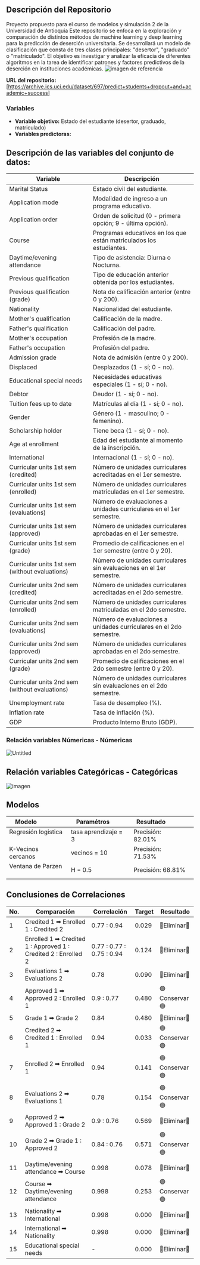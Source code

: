 ## Descripción del Repositorio

Proyecto propuesto para el curso de modelos y simulación 2 de la Universidad de Antioquia
Este repositorio se enfoca en la exploración y comparación de distintos métodos de machine learning y deep learning para la predicción de deserción universitaria. Se desarrollará un modelo de clasificación que consta de tres clases principales: "desertor", "graduado" o "matriculado". El objetivo es investigar y analizar la eficacia de diferentes algoritmos en la tarea de identificar patrones y factores predictivos de la deserción en instituciones académicas.
![imagen de referencia](https://github.com/jadercaro/Prediccion-de-desercion-universitaria/assets/96452959/55895259-8659-4218-a9ff-c32dd66a98c3)


**URL del repositorio:** [https://archive.ics.uci.edu/dataset/697/predict+students+dropout+and+academic+success]

### Variables

- **Variable objetivo:** Estado del estudiante (desertor, graduado, matriculado)
- **Variables predictoras:**
## **Descripción de las variables del conjunto de datos:**

| Variable                                   | Descripción                                                                                                 |
|--------------------------------------------|-------------------------------------------------------------------------------------------------------------|
| Marital Status                             | Estado civil del estudiante.                                                                                |
| Application mode                           | Modalidad de ingreso a un programa educativo.                                                                |
| Application order                          | Orden de solicitud (0 - primera opción; 9 - última opción).                                                  |
| Course                                     | Programas educativos en los que están matriculados los estudiantes.                                          |
| Daytime/evening attendance                | Tipo de asistencia: Diurna o Nocturna.                                                                      |
| Previous qualification                     | Tipo de educación anterior obtenida por los estudiantes.                                                      |
| Previous qualification (grade)            | Nota de calificación anterior (entre 0 y 200).                                                               |
| Nationality                                | Nacionalidad del estudiante.                                                                                |
| Mother's qualification                    | Calificación de la madre.                                                                                   |
| Father's qualification                    | Calificación del padre.                                                                                     |
| Mother's occupation                        | Profesión de la madre.                                                                                      |
| Father's occupation                        | Profesión del padre.                                                                                        |
| Admission grade                            | Nota de admisión (entre 0 y 200).                                                                           |
| Displaced                                  | Desplazados (1 - sí; 0 - no).                                                                               |
| Educational special needs                 | Necesidades educativas especiales (1 - sí; 0 - no).                                                          |
| Debtor                                     | Deudor (1 - sí; 0 - no).                                                                                    |
| Tuition fees up to date                    | Matrículas al día (1 - sí; 0 - no).                                                                         |
| Gender                                     | Género (1 - masculino; 0 - femenino).                                                                       |
| Scholarship holder                         | Tiene beca (1 - sí; 0 - no).                                                                                |
| Age at enrollment                          | Edad del estudiante al momento de la inscripción.                                                            |
| International                              | Internacional (1 - sí; 0 - no).                                                                             |
| Curricular units 1st sem (credited)        | Número de unidades curriculares acreditadas en el 1er semestre.                                               |
| Curricular units 1st sem (enrolled)       | Número de unidades curriculares matriculadas en el 1er semestre.                                              |
| Curricular units 1st sem (evaluations)    | Número de evaluaciones a unidades curriculares en el 1er semestre.                                            |
| Curricular units 1st sem (approved)       | Número de unidades curriculares aprobadas en el 1er semestre.                                                 |
| Curricular units 1st sem (grade)          | Promedio de calificaciones en el 1er semestre (entre 0 y 20).                                                  |
| Curricular units 1st sem (without evaluations) | Número de unidades curriculares sin evaluaciones en el 1er semestre.                                       |
| Curricular units 2nd sem (credited)       | Número de unidades curriculares acreditadas en el 2do semestre.                                               |
| Curricular units 2nd sem (enrolled)       | Número de unidades curriculares matriculadas en el 2do semestre.                                              |
| Curricular units 2nd sem (evaluations)    | Número de evaluaciones a unidades curriculares en el 2do semestre.                                            |
| Curricular units 2nd sem (approved)       | Número de unidades curriculares aprobadas en el 2do semestre.                                                 |
| Curricular units 2nd sem (grade)          | Promedio de calificaciones en el 2do semestre (entre 0 y 20).                                                  |
| Curricular units 2nd sem (without evaluations) | Número de unidades curriculares sin evaluaciones en el 2do semestre.                                       |
| Unemployment rate                         | Tasa de desempleo (%).                                                                                      |
| Inflation rate                            | Tasa de inflación (%).                                                                                      |
| GDP                                       | Producto Interno Bruto (GDP).                                                                              |

### Relación variables Númericas - Númericas

![Untitled](https://github.com/jadercaro/Prediccion-de-desercion-universitaria/assets/15114373/786a5310-8c74-445b-85b5-7bf69a27c948)


## Relación variables Categóricas - Categóricas
![imagen](https://github.com/jadercaro/Prediccion-de-desercion-universitaria/assets/96452959/8c66190f-122a-4890-9dbb-073e2d398229)

## Modelos 
|Modelo               |   Paramétros          |Resultado              |
|---------------------|-----------------------|-----------------------|
|Regresión logistica  |tasa aprendizaje = 3   |Precisión:       82.01%|
|K-Vecinos cercanos   |vecinos = 10           |Precisión:       71.53%|
|Ventana de Parzen    |H = 0.5                |Precisión:       68.81%|



## Conclusiones de Correlaciones

| No. | Comparación                                            | Correlación | Target  | Resultado |
|-----|--------------------------------------------------------|-------------|---------|-----------|
| 1   | Credited 1 ➡ Enrolled 1 : Credited 2        | 0.77 : 0.94       | 0.029    | 🔴Eliminar🔴       |
| 2   | Enrolled 1 ➡ Credited 1 : Approved 1 : Credited 2 : Enrolled 2             | 0.77 : 0.77 : 0.75 : 0.94 | 0.124    | 🔴Eliminar🔴       |
| 3   | Evaluations 1 ➡ Evaluations 2          | 0.78        | 0.090   | 🔴Eliminar🔴       |
| 4   | Approved 1 ➡ Approved 2 : Enrolled 1                 | 0.9 : 0.77         | 0.480    | 🟢Conservar🟢        |
| 5   | Grade 1 ➡ Grade 2                      | 0.84        | 0.480    |   🔴Eliminar🔴         |
| 6   | Credited 2 ➡ Credited 1 : Enrolled 1             | 0.94        | 0.033   | 🟢Conservar🟢          |
| 7   | Enrolled 2 ➡ Enrolled 1                | 0.94        | 0.141    | 🟢Conservar🟢          |
| 8   | Evaluations 2 ➡ Evaluations 1          | 0.78        | 0.154   | 🟢Conservar🟢          |
| 9   | Approved 2 ➡ Approved 1 : Grade 2               | 0.9 : 0.76         | 0.569   | 🔴Eliminar🔴         |
| 10  | Grade 2 ➡ Grade 1 : Approved 2                   | 0.84 : 0.76        | 0.571   | 🟢Conservar🟢       |
| 11  | Daytime/evening attendance ➡ Course                    | 0.998       | 0.078   | 🔴Eliminar🔴         |
| 12  | Course ➡ Daytime/evening attendance                    | 0.998       | 0.253   | 🟢Conservar🟢          |
| 13  | Nationality ➡ International                            | 0.998       | 0.000   | 🔴Eliminar🔴         |
| 14  | International ➡ Nationality                            | 0.998       | 0.000   | 🔴Eliminar🔴         |
| 15  | Educational special needs                            | -      | 0.000   | 🔴Eliminar🔴         |





